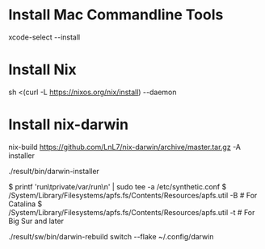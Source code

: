 # Install Mac Commandline Tools
xcode-select --install

# Install Nix
sh <(curl -L https://nixos.org/nix/install) --daemon

# Install nix-darwin

nix-build https://github.com/LnL7/nix-darwin/archive/master.tar.gz -A installer

./result/bin/darwin-installer



$ printf 'run\tprivate/var/run\n' | sudo tee -a /etc/synthetic.conf
$ /System/Library/Filesystems/apfs.fs/Contents/Resources/apfs.util -B # For Catalina
$ /System/Library/Filesystems/apfs.fs/Contents/Resources/apfs.util -t # For Big Sur and later



./result/sw/bin/darwin-rebuild switch --flake ~/.config/darwin

